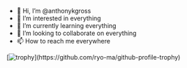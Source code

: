 - 👋 Hi, I’m @anthonykgross
- 👀 I’m interested in everything
- 🌱 I’m currently learning everything
- 💞️ I’m looking to collaborate on everything
- 📫 How to reach me everywhere

[![trophy]([https://github-profile-trophy.vercel.app/?username=ryo-ma](https://github-profile-trophy.vercel.app/?username=anthonykgross&theme=gruvbox&rank=SECRET,SSS,SS,S,AAA,AA,A))](https://github.com/ryo-ma/github-profile-trophy)
<!---
anthonykgross/anthonykgross is a ✨ special ✨ repository because its `README.md` (this file) appears on your GitHub profile.
You can click the Preview link to take a look at your changes.
--->
